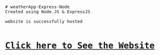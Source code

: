 <pre>
# weatherApp-Express-Node <br>Created using Node.JS & ExpressJS

website is successfully hosted 

<h1><a href="http://weather-app-nodeexpress.herokuapp.com" target="_blank">Click here to See the Website</a></h1>
</pre>
